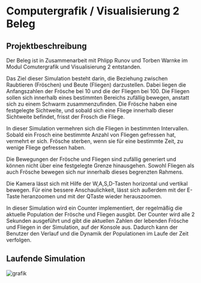# Computergrafik / Visualisierung 2 Beleg
## Projektbeschreibung
Der Beleg ist in Zusammenarbeit mit Phlipp Runov und Torben Warnke im Modul Comutergrafik und Visualisierung 2 entstanden.

Das Ziel dieser Simulation besteht darin, die Beziehung zwischen Raubtieren (Fröschen) und
Beute (Fliegen) darzustellen. Dabei liegen die Anfangszahlen der Frösche bei 10 und die der
Fliegen bei 100. Die Fliegen sollen sich innerhalb eines bestimmten Bereichs zufällig
bewegen, anstatt sich zu einem Schwarm zusammenzufinden. Die Frösche haben eine
festgelegte Sichtweite, und sobald sich eine Fliege innerhalb dieser Sichtweite befindet,
frisst der Frosch die Fliege.

In dieser Simulation vermehren sich die Fliegen in bestimmten Intervallen. Sobald ein Frosch
eine bestimmte Anzahl von Fliegen gefressen hat, vermehrt er sich. Frösche sterben, wenn
sie für eine bestimmte Zeit, zu wenige Fliege gefressen haben.

Die Bewegungen der Frösche und Fliegen sind zufällig generiert und können nicht über eine
festgelegte Grenze hinausgehen. Sowohl Fliegen als auch Frösche bewegen sich nur
innerhalb dieses begrenzten Rahmens.

Die Kamera lässt sich mit Hilfe der W,A,S,D-Tasten horizontal und vertikal bewegen. Für eine
bessere Anschaulichkeit, lässt sich außerdem mit der E-Taste heranzoomen und mit der QTaste
wieder herauszoomen.

In dieser Simulation wird ein Counter implementiert, der regelmäßig die aktuelle Population
der Frösche und Fliegen ausgibt. Der Counter wird alle 2 Sekunden ausgeführt und gibt die
aktuellen Zahlen der lebenden Frösche und Fliegen in der Simulation, auf der Konsole aus.
Dadurch kann der Benutzer den Verlauf und die Dynamik der Populationen im Laufe der Zeit
verfolgen.


## Laufende Simulation

![grafik](https://github.com/jorezst/SEM4-CGV2/assets/129400201/653db050-e99c-4719-ab2e-b9bba8820c40)

